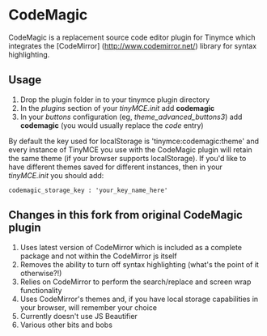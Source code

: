 # CodeMagic

CodeMagic is a replacement source code editor plugin for Tinymce which integrates the [CodeMirror] (http://www.codemirror.net/) library for syntax highlighting.

## Usage

1. Drop the plugin folder in to your tinymce plugin directory
2. In the *plugins* section of your *tinyMCE.init* add **codemagic**
3. In your *buttons* configuration (eg, *theme\_advanced\_buttons3*) add **codemagic** (you would usually replace the *code* entry)

By default the key used for localStorage is 'tinymce:codemagic:theme' and every instance of TinyMCE you use with the CodeMagic plugin will retain the same theme (if your browser supports localStorage).  If you'd like to have different themes saved for different instances, then in your *tinyMCE.init* you should add:

    codemagic_storage_key : 'your_key_name_here'

## Changes in this fork from original CodeMagic plugin

1. Uses latest version of CodeMirror which is included as a complete package and not within the CodeMirror js itself
2. Removes the ability to turn off syntax highlighting (what's the point of it otherwise?!)
3. Relies on CodeMirror to perform the search/replace and screen wrap functionality
4. Uses CodeMirror's themes and, if you have local storage capabilities in your browser, will remember your choice
5. Currently doesn't use JS Beautifier
6. Various other bits and bobs
